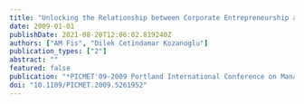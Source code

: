 ```yaml
---
title: "Unlocking the Relationship between Corporate Entrepreneurship and Performance"
date: 2009-01-01
publishDate: 2021-08-20T12:06:02.819240Z
authors: ["AM Fis", "Dilek Cetindamar Kozanoglu"]
publication_types: ["2"]
abstract: ""
featured: false
publication: "*PICMET'09-2009 Portland International Conference on Management of łdots*"
doi: "10.1109/PICMET.2009.5261952"
---
```


